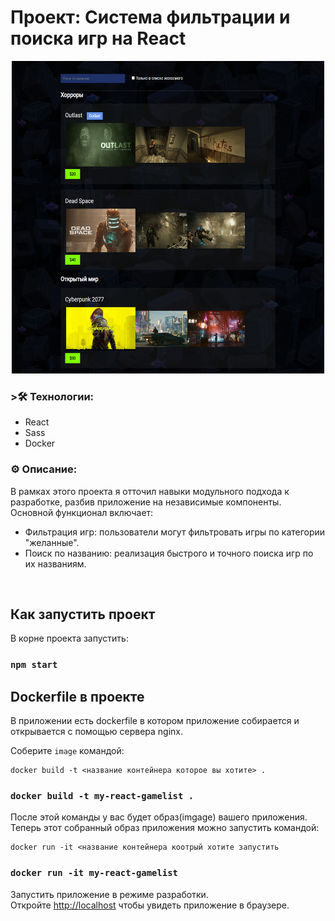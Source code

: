 # Проект: Система фильтрации и поиска игр на React

<div align="center">
  <img height="500" width="500" src="src/assets/img/page-image.png" />
</div>

### >🛠 Технологии:

- React
- Sass
- Docker

### ⚙️ Описание:

В рамках этого проекта я отточил навыки модульного подхода к разработке, разбив приложение на независимые компоненты. Основной функционал включает:

- Фильтрация игр: пользователи могут фильтровать игры по категории "желанные".
- Поиск по названию: реализация быстрого и точного поиска игр по их названиям.

<br clear="both">

## Как запустить проект

В корне проекта запустить:

### `npm start`

## Dockerfile в проекте

В приложении есть dockerfile в котором приложение собирается и открывается с помощью сервера nginx.

Соберите `image` командой:
```
docker build -t <название контейнера которое вы хотите> .
```

### `docker build -t my-react-gamelist .`

После этой команды у вас будет образ(imgage) вашего приложения. \
Теперь этот собранный образ приложения можно запустить командой:
```
docker run -it <название контейнера коотрый хотите запустить
```

### `docker run -it my-react-gamelist`

Запустить приложение в режиме разработки.\
Откройте [http://localhost](http://localhost) чтобы увидеть приложение в браузере.
